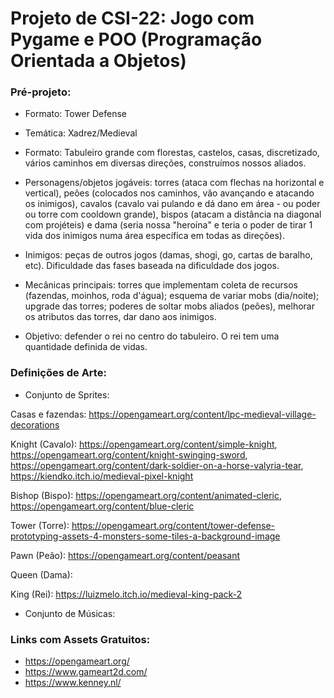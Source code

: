 # Projeto de CSI-22: Jogo com Pygame e POO (Programação Orientada a Objetos)

### Pré-projeto:

- Formato: Tower Defense
 
- Temática: Xadrez/Medieval

 - Formato: Tabuleiro grande com florestas, castelos, casas, discretizado, vários caminhos em diversas direções, construímos nossos aliados.
 
- Personagens/objetos jogáveis: torres (ataca com flechas na horizontal e vertical), peões (colocados nos caminhos, vão avançando e atacando os inimigos), cavalos (cavalo vai pulando e dá dano em área - ou poder ou torre com cooldown grande), bispos (atacam a distância na diagonal com projéteis) e dama (seria nossa "heroína" e teria o poder de tirar 1 vida dos inimigos numa área específica em todas as direções).
 
- Inimigos: peças de outros jogos (damas, shogi, go, cartas de baralho, etc). Dificuldade das fases baseada na dificuldade dos jogos.
 
- Mecânicas principais: torres que implementam coleta de recursos (fazendas, moinhos, roda d'água); esquema de variar mobs (dia/noite); upgrade das torres; poderes de soltar mobs aliados (peões), melhorar os atributos das torres, dar dano aos inimigos.

- Objetivo: defender o rei no centro do tabuleiro. O rei tem uma quantidade definida de vidas.

 
### Definições de Arte:

- Conjunto de Sprites: 

Casas e fazendas: https://opengameart.org/content/lpc-medieval-village-decorations

Knight (Cavalo): https://opengameart.org/content/simple-knight, https://opengameart.org/content/knight-swinging-sword, https://opengameart.org/content/dark-soldier-on-a-horse-valyria-tear, https://kiendko.itch.io/medieval-pixel-knight

Bishop (Bispo): https://opengameart.org/content/animated-cleric, https://opengameart.org/content/blue-cleric

Tower (Torre): https://opengameart.org/content/tower-defense-prototyping-assets-4-monsters-some-tiles-a-background-image

Pawn (Peão): https://opengameart.org/content/peasant

Queen (Dama): 

King (Rei): https://luizmelo.itch.io/medieval-king-pack-2

- Conjunto de Músicas:

### Links com Assets Gratuitos: 

- https://opengameart.org/
- https://www.gameart2d.com/
- https://www.kenney.nl/
